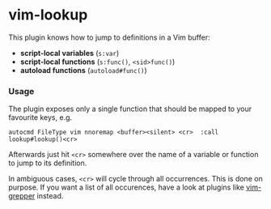 # vim-lookup

This plugin knows how to jump to definitions in a Vim buffer:

- **script-local variables** (`s:var`)
- **script-local functions** (`s:func()`, `<sid>func()`)
- **autoload functions** (`autoload#func()`)

### Usage

The plugin exposes only a single function that should be mapped to your
favourite keys, e.g.

```viml
autocmd FileType vim nnoremap <buffer><silent> <cr>  :call lookup#lookup()<cr>
```

Afterwards just hit `<cr>` somewhere over the name of a variable or function to
jump to its definition.

In ambiguous cases, `<cr>` will cycle through all occurrences. This is done on
purpose. If you want a list of all occurences, have a look at plugins like
[vim-grepper](https://github.com/mhinz/vim-grepper) instead.
